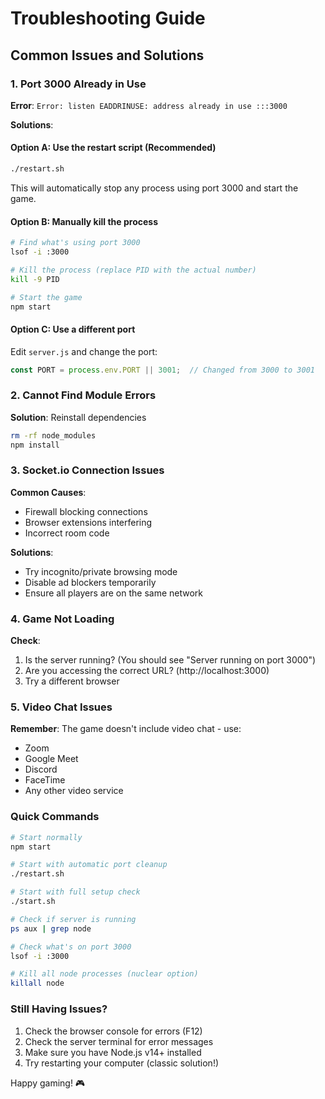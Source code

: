 # Troubleshooting Guide

## Common Issues and Solutions

### 1. Port 3000 Already in Use

**Error**: `Error: listen EADDRINUSE: address already in use :::3000`

**Solutions**:

#### Option A: Use the restart script (Recommended)
```bash
./restart.sh
```
This will automatically stop any process using port 3000 and start the game.

#### Option B: Manually kill the process
```bash
# Find what's using port 3000
lsof -i :3000

# Kill the process (replace PID with the actual number)
kill -9 PID

# Start the game
npm start
```

#### Option C: Use a different port
Edit `server.js` and change the port:
```javascript
const PORT = process.env.PORT || 3001;  // Changed from 3000 to 3001
```

### 2. Cannot Find Module Errors

**Solution**: Reinstall dependencies
```bash
rm -rf node_modules
npm install
```

### 3. Socket.io Connection Issues

**Common Causes**:
- Firewall blocking connections
- Browser extensions interfering
- Incorrect room code

**Solutions**:
- Try incognito/private browsing mode
- Disable ad blockers temporarily
- Ensure all players are on the same network

### 4. Game Not Loading

**Check**:
1. Is the server running? (You should see "Server running on port 3000")
2. Are you accessing the correct URL? (http://localhost:3000)
3. Try a different browser

### 5. Video Chat Issues

**Remember**: The game doesn't include video chat - use:
- Zoom
- Google Meet
- Discord
- FaceTime
- Any other video service

### Quick Commands

```bash
# Start normally
npm start

# Start with automatic port cleanup
./restart.sh

# Start with full setup check
./start.sh

# Check if server is running
ps aux | grep node

# Check what's on port 3000
lsof -i :3000

# Kill all node processes (nuclear option)
killall node
```

### Still Having Issues?

1. Check the browser console for errors (F12)
2. Check the server terminal for error messages
3. Make sure you have Node.js v14+ installed
4. Try restarting your computer (classic solution!)

Happy gaming! 🎮